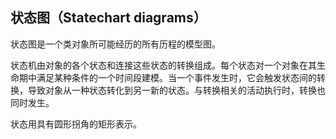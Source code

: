 ## 状态图（Statechart diagrams） ##

状态图是一个类对象所可能经历的所有历程的模型图。

状态机由对象的各个状态和连接这些状态的转换组成。每个状态对一个对象在其生命期中满足某种条件的一个时间段建模。当一个事件发生时，它会触发状态间的转换，导致对象从一种状态转化到另一新的状态。与转换相关的活动执行时，转换也同时发生。

状态用具有圆形拐角的矩形表示。
